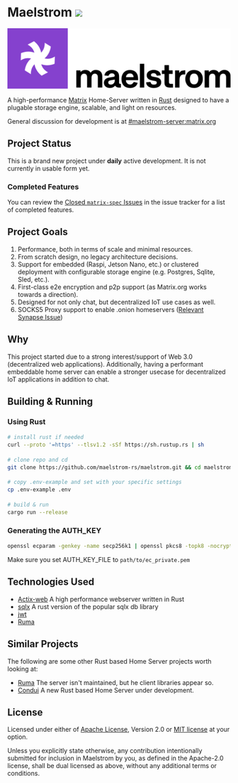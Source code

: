 # Maelstrom ![](https://github.com/maelstrom-rs/maelstrom/workflows/Build/badge.svg)

<img src="./.github/logo-banner.svg">

A high-performance [Matrix](https://matrix.org) Home-Server written in [Rust](rust-lang.org) designed to have a plugable storage engine, scalable, and light on resources.

General discussion for development is at [#maelstrom-server:matrix.org](https://matrix.to/#/maelstrom-server:matrix.org)

## Project Status

This is a brand new project under **daily** active development. It is not currently in usable form yet.

### Completed Features

You can review the [Closed `matrix-spec` Issues](https://github.com/maelstrom-rs/maelstrom/issues?q=is%3Aissue+is%3Aclosed+sort%3Acreated-asc+label%3Amatrix-spec+) in the issue tracker for a list of completed features.

## Project Goals

1. Performance, both in terms of scale and minimal resources.
2. From scratch design, no legacy architecture decisions.
3. Support for embedded (Raspi, Jetson Nano, etc.) or clustered deployment with configurable storage engine (e.g. Postgres, Sqlite, Sled, etc.).
4. First-class e2e encryption and p2p support (as Matrix.org works towards a direction).
5. Designed for not only chat, but decentralized IoT use cases as well.
6. SOCKS5 Proxy support to enable .onion homeservers ([Relevant Synapse Issue](https://github.com/matrix-org/synapse/issues/7088))

## Why

This project started due to a strong interest/support of Web 3.0 (decentralized web applications). Additionally,
having a performant embeddable home server can enable a stronger usecase for decentralized IoT applications in addition to chat.

## Building & Running

### Using Rust

```bash
# install rust if needed
curl --proto '=https' --tlsv1.2 -sSf https://sh.rustup.rs | sh

# clone repo and cd
git clone https://github.com/maelstrom-rs/maelstrom.git && cd maelstrom

# copy .env-example and set with your specific settings
cp .env-example .env

# build & run
cargo run --release
```

### Generating the AUTH_KEY

```bash
openssl ecparam -genkey -name secp256k1 | openssl pkcs8 -topk8 -nocrypt -out ec_private.pem
```

Make sure you set AUTH_KEY_FILE to `path/to/ec_private.pem`

## Technologies Used

- [Actix-web](https://actix.rs) A high performance webserver written in Rust
- [sqlx](https://github.com/launchbadge/sqlx) A rust version of the popular sqlx db library
- [jwt](https://jwt.io)
- [Ruma](https://github.com/ruma)

## Similar Projects

The following are some other Rust based Home Server projects worth looking at:

- [Ruma](https://github.com/ruma) The server isn't maintained, but he client libraries appear so.
- [Condui](https://git.koesters.xyz/timo/conduit) A new Rust based Home Server under development.

## License

Licensed under either of [Apache License](LICENSE-APACHE), Version
2.0 or [MIT license](LICENSE-MIT) at your option.

Unless you explicitly state otherwise, any contribution intentionally submitted
for inclusion in Maelstrom by you, as defined in the Apache-2.0 license, shall be
dual licensed as above, without any additional terms or conditions.
